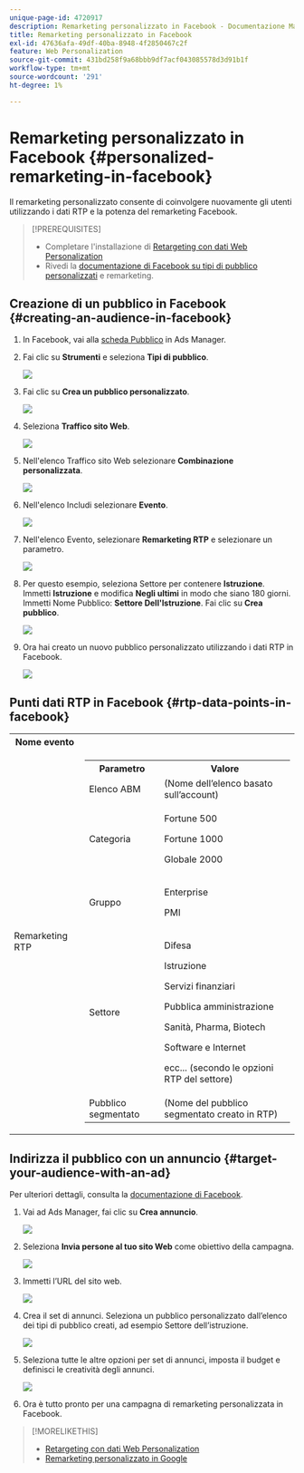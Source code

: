 ```yaml
---
unique-page-id: 4720917
description: Remarketing personalizzato in Facebook - Documentazione Marketo - Documentazione del prodotto
title: Remarketing personalizzato in Facebook
exl-id: 47636afa-49df-40ba-8948-4f2850467c2f
feature: Web Personalization
source-git-commit: 431bd258f9a68bbb9df7acf043085578d3d91b1f
workflow-type: tm+mt
source-wordcount: '291'
ht-degree: 1%

---
```


# Remarketing personalizzato in Facebook {#personalized-remarketing-in-facebook}

Il remarketing personalizzato consente di coinvolgere nuovamente gli utenti utilizzando i dati RTP e la potenza del remarketing Facebook.

>[!PREREQUISITES]
>
>* Completare l&#39;installazione di [Retargeting con dati Web Personalization](/help/marketo/product-docs/web-personalization/website-retargeting/retargeting-with-web-personalization-data.md)
>* Rivedi la [](https://developers.facebook.com/docs/ads-for-websites/website-custom-audiences/getting-started#install-the-pixel) [documentazione di Facebook su tipi di pubblico personalizzati](https://developers.facebook.com/docs/ads-for-websites/website-custom-audiences/getting-started#install-the-pixel) e remarketing.

## Creazione di un pubblico in Facebook {#creating-an-audience-in-facebook}

1. In Facebook, vai alla [scheda Pubblico](https://www.facebook.com/ads/audience_manager) in Ads Manager.

1. Fai clic su **Strumenti** e seleziona **Tipi di pubblico**.

   ![](assets/one-1.png)

1. Fai clic su **Crea un pubblico personalizzato**.

   ![](assets/two-1.png)

1. Seleziona **Traffico sito Web**.

   ![](assets/image2015-1-19-16-3a32-3a2.png)

1. Nell&#39;elenco Traffico sito Web selezionare **Combinazione personalizzata**.

   ![](assets/image2015-1-19-16-3a33-3a21.png)

1. Nell&#39;elenco Includi selezionare **Evento**.

   ![](assets/image2015-1-19-16-3a34-3a9.png)

1. Nell&#39;elenco Evento, selezionare **Remarketing RTP** e selezionare un parametro.

   ![](assets/image2015-1-19-16-3a52-3a29.png)

1. Per questo esempio, seleziona Settore per contenere **Istruzione**. Immetti **Istruzione** e modifica **Negli ultimi** in modo che siano 180 giorni. Immetti Nome Pubblico: **Settore Dell&#39;Istruzione**. Fai clic su **Crea pubblico**.

   ![](assets/image2015-1-19-16-3a56-3a15.png)

1. Ora hai creato un nuovo pubblico personalizzato utilizzando i dati RTP in Facebook.

   ![](assets/image2015-1-19-16-3a59-3a2.png)

## Punti dati RTP in Facebook {#rtp-data-points-in-facebook}

<table> 
 <tbody> 
  <tr> 
   <th>Nome evento</th> 
   <th> </th> 
  </tr> 
  <tr> 
   <td>Remarketing RTP</td> 
   <td> 
    <div> 
     <table> 
      <tbody> 
       <tr> 
        <th>Parametro</th> 
        <th>Valore</th> 
       </tr> 
       <tr> 
        <td>Elenco ABM</td> 
        <td>(Nome dell’elenco basato sull’account)</td> 
       </tr> 
       <tr> 
        <td colspan="1">Categoria</td> 
        <td colspan="1"><p>Fortune 500</p><p>Fortune 1000</p><p>Globale 2000</p></td> 
       </tr> 
       <tr> 
        <td colspan="1">Gruppo</td> 
        <td colspan="1"><p>Enterprise</p><p>PMI</p></td> 
       </tr> 
       <tr> 
        <td>Settore</td> 
        <td><p>Difesa</p><p>Istruzione</p><p>Servizi finanziari</p><p>Pubblica amministrazione</p><p>Sanità, Pharma, Biotech</p><p>Software e Internet</p><p>ecc... (secondo le opzioni RTP del settore)</p></td> 
       </tr> 
       <tr> 
        <td colspan="1">Pubblico segmentato</td> 
        <td colspan="1">(Nome del pubblico segmentato creato in RTP)</td> 
       </tr> 
      </tbody> 
     </table> 
    </div></td> 
  </tr> 
 </tbody> 
</table>

## Indirizza il pubblico con un annuncio {#target-your-audience-with-an-ad}

Per ulteriori dettagli, consulta la [documentazione di Facebook](https://developers.facebook.com/docs/ads-for-websites/website-custom-audiences/getting-started#target-your-audience).

1. Vai ad Ads Manager, fai clic su **Crea annuncio**.

   ![](assets/image2015-1-19-17-3a10-3a19.png)

1. Seleziona **Invia persone al tuo sito Web** come obiettivo della campagna.

   ![](assets/image2015-1-19-17-3a11-3a20.png)

1. Immetti l’URL del sito web.

   ![](assets/image2015-1-19-17-3a12-3a39.png)

1. Crea il set di annunci. Seleziona un pubblico personalizzato dall’elenco dei tipi di pubblico creati, ad esempio Settore dell’istruzione.

   ![](assets/image2015-1-19-17-3a18-3a13.png)

1. Seleziona tutte le altre opzioni per set di annunci, imposta il budget e definisci le creatività degli annunci.

   ![](assets/image2015-1-19-17-3a19-3a25.png)

1. Ora è tutto pronto per una campagna di remarketing personalizzata in Facebook.

>[!MORELIKETHIS]
>
>* [Retargeting con dati Web Personalization](/help/marketo/product-docs/web-personalization/website-retargeting/retargeting-with-web-personalization-data.md)
>* [Remarketing personalizzato in Google](/help/marketo/product-docs/web-personalization/website-retargeting/personalized-remarketing-in-google.md)
